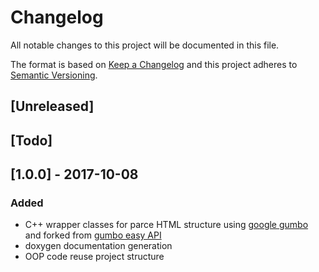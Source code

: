 # Changelog
All notable changes to this project will be documented in this file.

The format is based on [Keep a Changelog](http://keepachangelog.com/en/1.0.0/)
and this project adheres to [Semantic Versioning](http://semver.org/spec/v2.0.0.html).

## [Unreleased]

## [Todo]

## [1.0.0] - 2017-10-08
### Added
- C++ wrapper classes for parce HTML structure using [google gumbo](https://github.com/google/gumbo-parser) and forked from [gumbo easy API](https://github.com/RPG-18/EasyGumbo)
- doxygen documentation generation
- OOP code reuse project structure